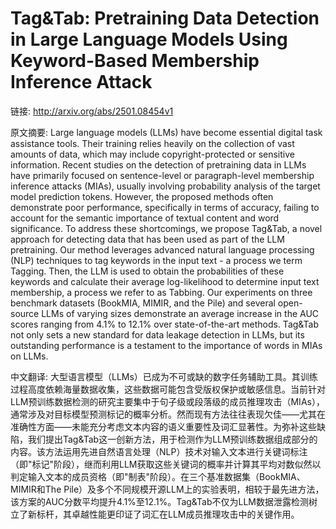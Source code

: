 # Tag&Tab: Pretraining Data Detection in Large Language Models Using Keyword-Based Membership Inference Attack

链接: http://arxiv.org/abs/2501.08454v1

原文摘要:
Large language models (LLMs) have become essential digital task assistance
tools. Their training relies heavily on the collection of vast amounts of data,
which may include copyright-protected or sensitive information. Recent studies
on the detection of pretraining data in LLMs have primarily focused on
sentence-level or paragraph-level membership inference attacks (MIAs), usually
involving probability analysis of the target model prediction tokens. However,
the proposed methods often demonstrate poor performance, specifically in terms
of accuracy, failing to account for the semantic importance of textual content
and word significance. To address these shortcomings, we propose Tag&Tab, a
novel approach for detecting data that has been used as part of the LLM
pretraining. Our method leverages advanced natural language processing (NLP)
techniques to tag keywords in the input text - a process we term Tagging. Then,
the LLM is used to obtain the probabilities of these keywords and calculate
their average log-likelihood to determine input text membership, a process we
refer to as Tabbing. Our experiments on three benchmark datasets (BookMIA,
MIMIR, and the Pile) and several open-source LLMs of varying sizes demonstrate
an average increase in the AUC scores ranging from 4.1% to 12.1% over
state-of-the-art methods. Tag&Tab not only sets a new standard for data leakage
detection in LLMs, but its outstanding performance is a testament to the
importance of words in MIAs on LLMs.

中文翻译:
大型语言模型（LLMs）已成为不可或缺的数字任务辅助工具。其训练过程高度依赖海量数据收集，这些数据可能包含受版权保护或敏感信息。当前针对LLM预训练数据检测的研究主要集中于句子级或段落级的成员推理攻击（MIAs），通常涉及对目标模型预测标记的概率分析。然而现有方法往往表现欠佳——尤其在准确性方面——未能充分考虑文本内容的语义重要性及词汇显著性。为弥补这些缺陷，我们提出Tag&Tab这一创新方法，用于检测作为LLM预训练数据组成部分的内容。该方法运用先进自然语言处理（NLP）技术对输入文本进行关键词标注（即"标记"阶段），继而利用LLM获取这些关键词的概率并计算其平均对数似然以判定输入文本的成员资格（即"制表"阶段）。在三个基准数据集（BookMIA、MIMIR和The Pile）及多个不同规模开源LLM上的实验表明，相较于最先进方法，该方案的AUC分数平均提升4.1%至12.1%。Tag&Tab不仅为LLM数据泄露检测树立了新标杆，其卓越性能更印证了词汇在LLM成员推理攻击中的关键作用。
